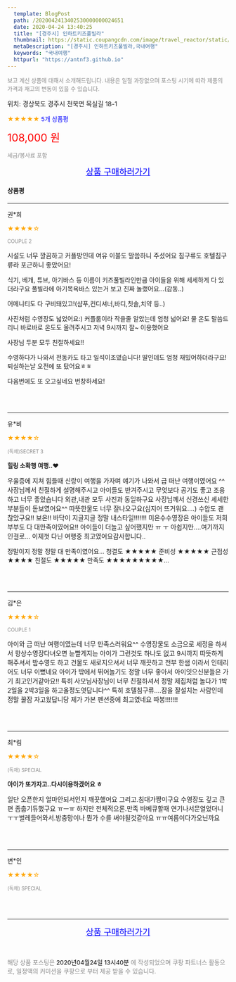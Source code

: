 ```yaml
---
  template: BlogPost
  path: /2020042413402530000000024651
  date: 2020-04-24 13:40:25
  title: "[경주시] 인하트키즈풀빌라"
  thumbnail: https://static.coupangcdn.com/image/travel_reactor/static/booking/image/pension/ddnayo/9e9ca2eb-1e01-499a-93eb-c86fcdb83747.jpg
  metaDescription: "[경주시] 인하트키즈풀빌라,국내여행"
  keywords: "국내여행"
  httpurl: "https://antnf3.github.io"
---
```

  
<span style="color: #888;font-size:0.8rem">보고 계신 상품에 대해서 소개해드립니다.
내용은 일절 과장없으며 포스팅 시기에 따라 제품의 가격과 재고의 변동이 있을 수 있습니다.</span>
  
<span style="font-size: 0.9rem;">위치: 경상북도 경주시 천북면 목실길 18-1</span>
  
<span style="color: orange;">★★★★★</span> <span style="color: blue;font-size: 0.85rem;">5개 상품평</span>
  
<span style="color: red;font-size: 1.5rem;">108,000 원</span>
  
<span style="color: #888;font-size:0.8rem">세금/봉사료 포함</span>





<p align="center"><a href="http://me2.do/GeYo6vBX" style="font-size: 1.2rem; color: blue;">상품 구매하러가기</a></p>

#### 상품평
  
---
  
권*희
    
<span style="color: orange;">★★★★☆</span>
    
<span style="color: #888;font-size:0.7rem">COUPLE 2</span>
    

    
<span style="font-size: 0.9rem;">시설도 너무 깔끔하고
커플방인데 여유 이불도 말씀하니 주셨어요
침구류도 호텔침구류라 포근하니 좋았어요!

식기, 베개, 튜브, 아기바스 등 이름이 키즈풀빌라인만큼
아이들을 위해 세세하게 다 있더라구요
풀빌라에 아기목욕바스 있는거 보고 진짜 놀랬어요...(감동..)

어메니티도 다 구비돼있고!(샴푸,컨디셔너,바디,칫솔,치약 등..)

사진처럼 수영장도 넓었어요:)
커플룸이라 작을줄 알았는데 엄청 넓어요! 
물 온도 말씀드리니 바로바로 온도도 올려주시고
저녁 9시까지 잘~ 이용했어요

사장님 두분 모두 친절하세요!!

수영하다가 나와서 전동카도 타고 일석이조였습니다!
딸인데도 엄청 재밌어하더라구요!
퇴실하는날 오전에 또 탔어요ㅎㅎ

다음번에도 또 오고싶네요 번창하세요!</span>
    
<br>
<br>

---
  
유*비
    
<span style="color: orange;">★★★★☆</span>
    
<span style="color: #888;font-size:0.7rem">(독채)SECRET 3</span>
    
<span style="font-size:0.85rem">**힐링 소확행 여행..♥**</span>
    
<span style="font-size: 0.9rem;">우울증에 지쳐 힘들때 신랑이 여행을 가자며 얘기가 나와서 급 떠난 여행이였어요 ^^
사장님께서 친절하게 설명해주시고 아이들도 반겨주시고 
무엇보다 공기도 좋고 조용하고 너무 좋았습니다 
외관,내관 모두 사진과 동일하구요 사장님께서 신경쓰신 세세한 부분들이 돋보였어요^^
따뜻한물도 너무 잘나오구요(심지어 뜨거워요....) 수압도 괜찮았구요!! 
보온!! 바닥이 지글지글 정말 내스타일!!!!!!!
미온수수영장은 아이들도 저희부부도 다 대만족이였어요!!
아이들이 더놀고 싶어했지만 ㅠ ㅜ 아쉽지만....여기까지 인걸로...
이제껏 다닌 여행중 최고였어요감사합니다..

정말이지 정말 정말 대 만족이였어요...
      청결도 ★★★★★
      준비성 ★★★★★
      근접성★★★★
      친절도 ★★★★★
      만족도 ★★★★★★★★★…</span>
    
<br>
<br>

---
  
김*은
    
<span style="color: orange;">★★★★☆</span>
    
<span style="color: #888;font-size:0.7rem">COUPLE 1</span>
    

    
<span style="font-size: 0.9rem;">아이와 급 떠난 여행이였는데 너무 만족스러워요^^
수영장물도 소금으로 세정을 하셔서 항상수영장다녀오면 눈빨게지는 아이가 그런것도 하나도 없고 9시까지 따뜻하게해주셔서 밤수영도 하고 건물도 새로지으셔서 너무 깨끗하고 전부 한샘 이라서 인테리어도 너무 이뻤네요 아이가 밖에서 뛰어놀기도 정말 너무 좋아서 아이잇으신분들은 가기 최고인거같아요!! 특히 사모님사장님이 너무 친절하셔서 정말 제집처럼 놀다가 1박2일을 2박3일을 하고올정도엿답니다^^
특히 호텔침구류....잠을 잘설치는 사람인데 정말 꿀잠 자고왔답니당
제가 가본 펜션중에 최고였네요 따봉!!!!!!!</span>
    
<br>
<br>

---
  
최*림
    
<span style="color: orange;">★★★★☆</span>
    
<span style="color: #888;font-size:0.7rem">(독채) SPECIAL</span>
    
<span style="font-size:0.85rem">**아이가 또가자고..다시이용하겠어요 ㅎ**</span>
    
<span style="font-size: 0.9rem;">일단 오픈한지 얼마안되서인지 깨끗했어요
그리고.침대가짱이구요
수영장도 깊고 큰편 좀춥기듀했구요 ㅠㅡㅠ
하지만 전체적으론.만족
바베큐할때 연기나서문열었더니 ㅜㅜ벌레들어와서.방충망이나 뭔가 수를 써야될것같아요 ㅠㅠ여름이다가오닌까요</span>
    
<br>
<br>

---
  
변*인
    
<span style="color: orange;">★★★★☆</span>
    
<span style="color: #888;font-size:0.7rem">(독채) SPECIAL</span>
    

    

    
<br>
<br>


  
---
  
<p align="center"><a href="http://me2.do/GeYo6vBX" style="font-size: 1.2rem; color: blue;">상품 구매하러가기</a></p>
  
<br>
  
<span style="font-size: 0.85rem; color: #888;">해당 상품 포스팅은 <span style="color: #000;"> 2020년04월24일 13시40분 </span> 에 작성되었으며 쿠팡 파트너스 활동으로, 일정액의 커미션을 쿠팡으로 부터 제공 받을 수 있습니다.</span>